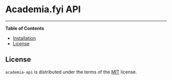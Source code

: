 # Academia.fyi API

-----

**Table of Contents**

- [Installation](#installation)
- [License](#license)

## License

`academia-api` is distributed under the terms of the [MIT](https://spdx.org/licenses/MIT.html) license.
